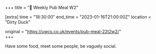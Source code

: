 +++
title = "🍔 Weekly Pub Meal W2"

[extra]
time = "18:30:00"
end_time = "2023-01-16T21:00:00Z"
location = "Dirty Duck"

original = "https://uwcs.co.uk/events/pub-meal-22t2w2/"    
+++

Have some food, meet some people, be vaguely social.
